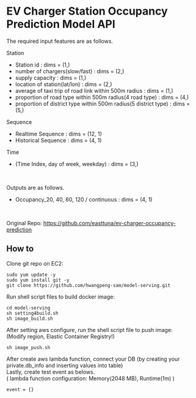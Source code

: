 # EV Charger Station Occupancy Prediction Model API

The required input features are as follows.

Station
- Station id : dims = (1,)
- number of chargers(slow/fast) : dims = (2,)
- supply capacity : dims = (1,)
- location of station(lat/lon) : dims = (2,)
- average of taxi trip of road link within 500m radius : dims = (1,)
- proportion of road type within 500m radius(4 road type) : dims = (4,)
- proportion of district type within 500m radius(5 district type) : dims = (5,)

Sequence
- Realtime Sequence : dims = (12, 1)
- Historical Sequence : dims = (4, 1)

Time
- (Time Index, day of week, weekday) : dims = (3,)

<br>

Outputs are as follows.

- Occupancy_20, 40, 60, 120 / continuous : dims = (4, 1)

<br>

Original Repo: https://github.com/easttuna/ev-charger-occupancy-prediction

## How to

Clone git repo on EC2:

    sudo yum update -y
    sudo yum install git -y
    git clone https://github.com/hwangpeng-sam/model-serving.git

Run shell script files to build docker image:

    cd model-serving
    sh setting4build.sh
    sh image_build.sh

After setting aws configure, run the shell script file to push image: <br>
(Modify region, Elastic Container Registry!)

    sh image_push.sh

After create aws lambda function, connect your DB (by creating your private.db_info and inserting values into table) <br>
Lastly, create test event as belows. <br>
( lambda function configuration: Memory(2048 MB), Runtime(1m) ) 

    event = {}



